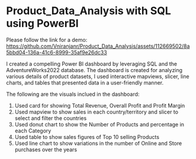 # Product_Data_Analysis with SQL using PowerBI 
Please follow the link for a demo: 
https://github.com/Vniranjanr/Product_Data_Analysis/assets/112669502/8a5bbd04-136a-41c6-8999-35af9e26dc33

I created a compelling Power BI dashboard by leveraging SQL and the AdventureWorks2022 database. The dashboard is created for analyzing various details of product datasets, 
I used interactive mapviews, slicer, line charts, and tables that presented data in a user-friendly manner.

The following are the visuals inclued in the dashboard:
1. Used card for showing Total Revenue, Overall Profit and Profit Margin
2. Used mapview to show sales in each country/territory and slicer to select and filter the countries
3. Used donut chart to show the Number of Products and percentage in each Category
4. Used table to show sales figures of Top 10 selling Products
5. Used line chart to show variations in the number of Online and Store purchases over the years
